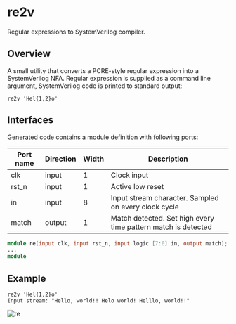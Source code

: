 # re2v
Regular expressions to SystemVerilog compiler.

## Overview
A small utility that converts a PCRE-style regular expression into a SystemVerilog NFA. Regular expression is supplied as a command line 
argument, SystemVerilog code is printed to standard output:
```shell
re2v 'Hel{1,2}o'
```
## Interfaces
Generated code contains a module definition with following ports:

| Port name  | Direction | Width | Description|
| ------------- | ------------- | ------------- | ------------- |
| clk  | input  | 1 | Clock input |
| rst_n  | input  | 1 | Active low reset |
| in  | input  | 8 | Input stream character. Sampled on every clock cycle |
| match  | output  | 1 | Match detected. Set high every time pattern match is detected |


```verilog
module re(input clk, input rst_n, input logic [7:0] in, output match);
...
module
```

## Example
```shell
re2v 'Hel{1,2}o'
Input stream: "Hello, world!! Helo world! Helllo, world!!"
```
![re](https://cloud.githubusercontent.com/assets/1516471/21919215/69edca3c-d90d-11e6-92a7-f632597b524d.png)
